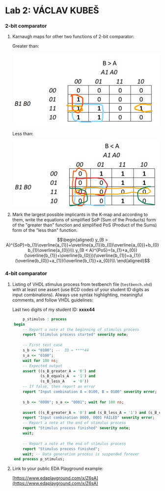 # Lab 2: VÁCLAV KUBEŠ

### 2-bit comparator

1. Karnaugh maps for other two functions of 2-bit comparator:

   Greater than:

   ![K-maps](marked-k-map-b_great_a.jpg)

   Less than:

   ![K-maps](marked-k-map-b_less_a(2).jpg)

2. Mark the largest possible implicants in the K-map and according to them, write the equations of simplified SoP (Sum of the Products) form of the "greater than" function and simplified PoS (Product of the Sums) form of the "less than" function.

```math
\begin{aligned}
y_{B > A}^{SoP}=b_{1}\overline{a_{1}}+\overline{a_{1}}b_{0}\overline{a_{0}}+b_{0}b_{1}\overline{a_{0}}\\\
y_{B < A}^{PoS}=(a_{1}+a_{0})(\overline{b_{1}}+\overline{b_{0}})(\overline{b_{1}}+a_{1})(\overline{b_{0}}+a_{1})(\overline{b_{1}}+a_{0})\\\
\end{aligned}
```

### 4-bit comparator

1. Listing of VHDL stimulus process from testbench file (`testbench.vhd`) with at least one assert (use BCD codes of your student ID digits as input combinations). Always use syntax highlighting, meaningful comments, and follow VHDL guidelines:

   Last two digits of my student ID: **xxxx44**

```vhdl
        p_stimulus : process
    begin
        -- Report a note at the beginning of stimulus process
        report "Stimulus process started" severity note;

        -- First test case
        s_b <= "0100"; --  ID = ****44
        s_a <= "0100";        
        wait for 100 ns;
        -- Expected output
        assert ((s_B_greater_A = '0') and
                (s_B_equals_A  = '1') and
                (s_B_less_A    = '0'))
        -- If false, then report an error
        report "Input combination A = 0100, B = 0100" severity error;

		s_b <= "0000"; s_a <= "0001"; wait for 100 ns;
        
        assert ((s_B_greater_A = '0') and (s_B_less_A = '1') and (s_B_equals_A = '0')) 
        report "Input combination 0000, 0001 FAILED" severity error;
        -- Report a note at the end of stimulus process
        report "Stimulus process finished" severity note;
        wait;

        -- Report a note at the end of stimulus process
        report "Stimulus process finished";
        wait; -- Data generation process is suspended forever
    end process p_stimulus;

```

2. Link to your public EDA Playground example:

   [https://www.edaplayground.com/x/Z6sA](https://www.edaplayground.com/x/Z6sA)

